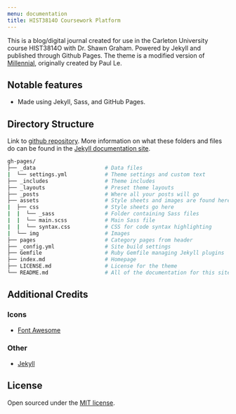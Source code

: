 ```yaml
---
menu: documentation
title: HIST3814O Coursework Platform
---
```


This is a blog/digital journal created for use in the Carleton University course HIST3814O with Dr. Shawn Graham. Powered by Jekyll and published through Github Pages. The theme is a modified version of [Millennial](https://lenpaul.github.io/Millennial/), originally created by Paul Le.

## Notable features

* Made using Jekyll, Sass, and GitHub Pages.

## Directory Structure

Link to [github repository](https://github.com/ChantalMB/digihist). More information on what these folders and files do can be found in the [Jekyll documentation site](https://jekyllrb.com/docs/structure/).

```bash
gh-pages/
├── _data                      # Data files
|  └── settings.yml            # Theme settings and custom text
├── _includes                  # Theme includes
├── _layouts                   # Preset theme layouts
├── _posts                     # Where all your posts will go
├── assets                     # Style sheets and images are found here
|  ├── css                     # Style sheets go here
|  |  └── _sass                # Folder containing Sass files
|  |  └── main.scss            # Main Sass file
|  |  └── syntax.css           # CSS for code syntax highlighting
|  └── img                     # Images
├── pages                      # Category pages from header
├── _config.yml                # Site build settings
├── Gemfile                    # Ruby Gemfile managing Jekyll plugins
├── index.md                   # Homepage
├── LICENSE.md                 # License for the theme
└── README.md                  # All of the documentation for this site
```

## Additional Credits

### Icons

* [Font Awesome](http://fontawesome.io/)

### Other

* [Jekyll](https://jekyllrb.com/)


## License

Open sourced under the [MIT license](https://github.com/LeNPaul/Millennial/blob/gh-pages/LICENSE.md).
